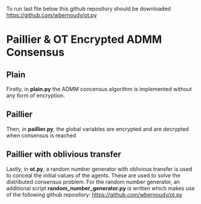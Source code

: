 To run last file below this github repository should be downloaded https://github.com/wbernoudy/ot.py

# Paillier & OT Encrypted ADMM Consensus
## Plain
Firstly, in **plain.py** the ADMM concensus algorithm is implemented without any form of encryption.

## Paillier
Then, in **paillier.py**, the global variables are encrypted and are decrypted when consensus is reached

## Paillier with oblivious transfer
Lastly, in **ot.py**, a random number generator with oblivious transfer is used to conceal the initial values of the agents. These are used to solve the distributed consensus problem. For the random number generator, an additional script **random_number_generator.py** is written which makes use of the following github repository: https://github.com/wbernoudy/ot.py
